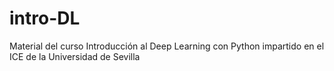 # intro-DL
Material del curso Introducción al Deep Learning con Python impartido en el ICE de la Universidad de Sevilla
